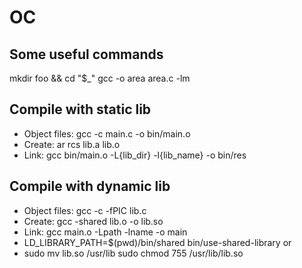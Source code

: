 # OC

## Some useful commands

mkdir foo && cd "$_"
gcc -o area area.c -lm

## Compile with static lib

- Object files: gcc -c main.c -o bin/main.o
- Create: ar rcs lib.a lib.o
- Link: gcc bin/main.o  -L{lib_dir} -l{lib_name} -o bin/res

## Compile with dynamic lib

- Object files: gcc -c -fPIC lib.c
- Create: gcc -shared lib.o -o lib.so
- Link: gcc  main.o -Lpath -lname -o main
- LD_LIBRARY_PATH=$(pwd)/bin/shared bin/use-shared-library or
- sudo mv lib.so /usr/lib
  sudo chmod 755 /usr/lib/lib.so
